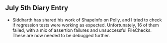 ## July 5th Diary Entry

- Siddharth has shared his work of ShapeInfo on Polly, and I tried to check if regression tests were working as expected. Unfortunately, 16 of them failed, with a mix of assertion failures and unsuccessful FileChecks. These are now needed to be debugged further.
